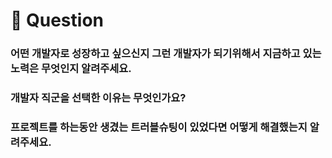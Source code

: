 # 💬 Question

### 어떤 개발자로 성장하고 싶으신지 그런 개발자가 되기위해서 지금하고 있는 노력은 무엇인지 알려주세요.

### 개발자 직군을 선택한 이유는 무엇인가요?

### 프로젝트를 하는동안 생겼는 트러블슈팅이 있었다면 어떻게 해결했는지 알려주세요.